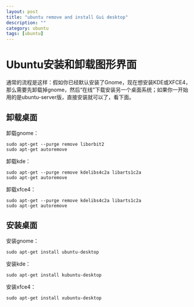 ```yaml
---
layout: post
title: "ubuntu remove and install Gui desktop"
description: ""
category: ubuntu
tags: [ubuntu]
---
```


# Ubuntu安装和卸载图形界面

通常的流程是这样：假如你已经默认安装了Gnome，现在想安装KDE或XFCE4，那么需要先卸载掉gnome，然后“在线”下载安装另一个桌面系统；如果你一开始用的是ubuntu-server版，直接安装就可以了，看下面。

## 卸载桌面

卸载gnome：

	sudo apt-get --purge remove liborbit2
	sudo apt-get autoremove

卸载kde：

	sudo apt-get --purge remove kdelibs4c2a libarts1c2a
	sudo apt-get autoremove

卸载xfce4：

	sudo apt-get --purge remove kdelibs4c2a libarts1c2a
	sudo apt-get autoremove

## 安装桌面

安装gnome：

	sudo apt-get install ubuntu-desktop

安装kde：

	sudo apt-get install kubuntu-desktop

安装xfce4：

	sudo apt-get install xubuntu-desktop
